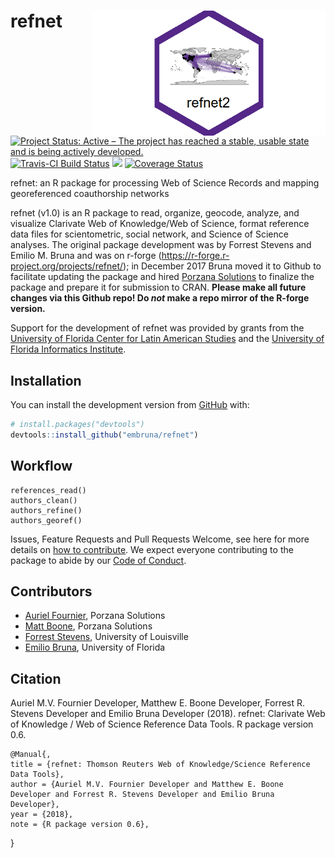 # refnet <img src="man/figures/refnethex.png" height="200" align="right">

[![Project Status: Active – The project has reached a stable, usable state and is being actively developed.](http://www.repostatus.org/badges/latest/active.svg)](http://www.repostatus.org/#active)    [![Travis-CI Build Status](https://travis-ci.org/embruna/refnet.svg?branch=master)](https://travis-ci.org/embruna/refnet)    [![](https://badges.ropensci.org/256_status.svg)](https://github.com/ropensci/onboarding/issues/256)   [![Coverage Status](https://coveralls.io/repos/github/embruna/refnet/badge.svg?branch=master)](https://coveralls.io/github/embruna/refnet?branch=master)

refnet: an R package for processing Web of Science Records and mapping georeferenced coauthorship networks

refnet (v1.0) is an R package to read, organize, geocode, analyze, and visualize Clarivate Web of Knowledge/Web of Science, format reference data files for scientometric, social network, and Science of Science analyses. The original package development was by Forrest Stevens and Emilio M. Bruna and was on r-forge (https://r-forge.r-project.org/projects/refnet/); in December 2017 Bruna moved it to Github to facilitate updating the package and hired [Porzana Solutions](https://github.com/aurielfournier) to finalize the package and prepare it for submission to CRAN.  <b>Please make all future changes via this Github repo! Do *not* make a repo mirror of the R-forge version.</b> 

Support for the development of refnet was provided by grants from the [University of Florida Center for Latin American Studies](http://www.latam.ufl.edu/) and the [University of Florida Informatics Institute](https://informatics.institute.ufl.edu/).

## Installation

You can install the development version from [GitHub](https://github.com/) with:

``` r
# install.packages("devtools")
devtools::install_github("embruna/refnet")
```

## Workflow

```{r example, eval=FALSE}
references_read()
authors_clean()
authors_refine()
authors_georef()
```

Issues, Feature Requests and Pull Requests Welcome, see here for more details on [how to contribute](https://github.com/embruna/refnet/blob/master/CONTRIBUTING.md). We expect everyone contributing to the package to abide by our [Code of Conduct](https://github.com/embruna/refnet/blob/master/CODE_OF_CONDUCT.md). 


## Contributors
* [Auriel Fournier](https://github.com/aurielfournier), Porzana Solutions
* [Matt Boone](https://github.com/birderboone), Porzana Solutions
* [Forrest Stevens](http://forreststevens.com/teaching/research.html), University of Louisville
* [Emilio Bruna](https://github.com/embruna), University of Florida

## Citation

Auriel M.V. Fournier Developer, Matthew E. Boone Developer, Forrest R.
  Stevens Developer and Emilio Bruna Developer (2018). refnet:
  Clarivate Web of Knowledge / Web of Science  Reference Data Tools. R package version
  0.6.
  
    @Manual{,
    title = {refnet: Thomson Reuters Web of Knowledge/Science Reference Data Tools},
    author = {Auriel M.V. Fournier Developer and Matthew E. Boone Developer and Forrest R. Stevens Developer and Emilio Bruna Developer},
    year = {2018},
    note = {R package version 0.6},
  }
  
  
